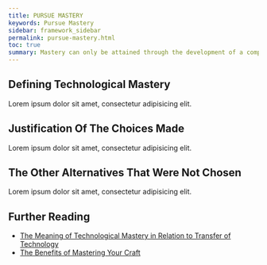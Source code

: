 ```yaml
---
title: PURSUE MASTERY
keywords: Pursue Mastery
sidebar: framework_sidebar
permalink: pursue-mastery.html
toc: true
summary: Mastery can only be attained through the development of a comprehensive knowledge or skill. It is the highest order of accomplishment in our craft. Mastery does not require you to be perfect, but it does require you to pursue perfection.
---
```


## Defining Technological Mastery
Lorem ipsum dolor sit amet, consectetur adipisicing elit.

## Justification Of The Choices Made
Lorem ipsum dolor sit amet, consectetur adipisicing elit.

## The Other Alternatives That Were Not Chosen
Lorem ipsum dolor sit amet, consectetur adipisicing elit.

## Further Reading
* [The Meaning of Technological Mastery in Relation to Transfer of Technology](http://ann.sagepub.com/content/458/1/12.abstract)
* [The Benefits of Mastering Your Craft](http://www.accidentalcreative.com/growth/pursuit-of-mastery/)
